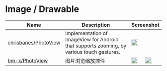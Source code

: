 Image / Drawable
======================
Name | Description | Screenshot
--- | --- | ---
[chrisbanes/PhotoView](https://github.com/chrisbanes/PhotoView) | Implementation of ImageView for Android that supports zooming, by various touch gestures.|<img src="/android-ui-ux-library/artchrisbanes-PhotoView.png" width="49%">
[bm-x/PhotoView](https://github.com/bm-x/PhotoView) | 图片浏览缩放控件 | <img src="/android-ui-ux-library/art/bm-x-PhotoView-1.gif" width="49%"><img src="/android-ui-ux-library/art/bm-x-PhotoView-2.gif" width="49%">